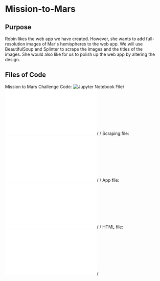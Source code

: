 # Mission-to-Mars
## Purpose
Robin likes the web app we have created. However, she wants to add full-resolution images of Mar's hemispheres to the web app. We will use BeautifulSoup and Splinter to scrape the images and the titles of the images. She would also like for us to polish up the web app by altering the design.
## Files of Code
Mission to Mars Challenge Code: ![Jupyter Notebook File](Mission_to_Mars_Challenge.ipynb)/
![Python File](Mission_to_Mars_Challenge.py)/
/
Scraping file: ![Scraping](scraping.py)/
/
App file: ![app.py](app.py)/
/
HTML file: ![index.html](templates/index.html)/
